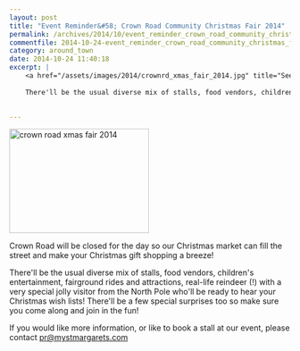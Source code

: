 ```yaml
---
layout: post
title: "Event Reminder&#58; Crown Road Community Christmas Fair 2014"
permalink: /archives/2014/10/event_reminder_crown_road_community_christmas_fair.html
commentfile: 2014-10-24-event_reminder_crown_road_community_christmas_fair
category: around_town
date: 2014-10-24 11:40:18
excerpt: |
    <a href="/assets/images/2014/crownrd_xmas_fair_2014.jpg" title="See larger version of - crown road xmas fair 2014"><img src="/assets/images/2014/crownrd_xmas_fair_2014_thumb.jpg" width="150" height="112" alt="crown road xmas fair 2014" class="photo right" /></a>
    
    There'll be the usual diverse mix of stalls, food vendors, children's entertainment, fairground rides and attractions, real-life reindeer (!) with a very special jolly visitor from the North Pole who'll be ready to hear your Christmas wish lists! There'll be a few special surprises too so make sure you come along and join in the fun!
    

---
```


<a href="/assets/images/2014/crownrd_xmas_fair_2014.jpg" title="See larger version of - crown road xmas fair 2014"><img src="/assets/images/2014/crownrd_xmas_fair_2014_thumb.jpg" width="250" height="187" alt="crown road xmas fair 2014" class="photo right" /></a>

Crown Road will be closed for the day so our Christmas market can fill the street and make your Christmas gift shopping a breeze!

There'll be the usual diverse mix of stalls, food vendors, children's entertainment, fairground rides and attractions, real-life reindeer (!) with a very special jolly visitor from the North Pole who'll be ready to hear your Christmas wish lists! There'll be a few special surprises too so make sure you come along and join in the fun!

If you would like more information, or like to book a stall at our event, please contact <pr@mystmargarets.com>
